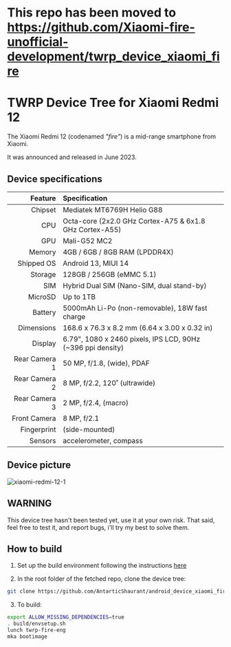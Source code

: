 # This repo has been moved to https://github.com/Xiaomi-fire-unofficial-development/twrp_device_xiaomi_fire



# TWRP Device Tree for Xiaomi Redmi 12

The Xiaomi Redmi 12 (codenamed _"fire"_) is a mid-range smartphone from Xiaomi.

It was announced and released in June 2023.

## Device specifications

| Feature                        | Specification                                                                             |
| -----------------------------: | :---------------------------------------------------------------------------------------- |
| Chipset                        | Mediatek MT6769H Helio G88                                                                |
| CPU                            | Octa-core (2x2.0 GHz Cortex-A75 & 6x1.8 GHz Cortex-A55)                                   |
| GPU                            | Mali-G52 MC2                                                                              |
| Memory                         | 4GB / 6GB / 8GB RAM (LPDDR4X)                                                             |
| Shipped OS                     | Android 13, MIUI 14                                                                       |
| Storage                        | 128GB / 256GB (eMMC 5.1)                                                                  |
| SIM                            | Hybrid Dual SIM (Nano-SIM, dual stand-by)                                                 |
| MicroSD                        | Up to 1TB                                                                                 |
| Battery                        | 5000mAh Li-Po (non-removable), 18W fast charge                                            |
| Dimensions                     | 168.6 x 76.3 x 8.2 mm (6.64 x 3.00 x 0.32 in)                                             |
| Display                        | 6.79", 1080 x 2460 pixels, IPS LCD, 90Hz (~396 ppi density)                               |
| Rear Camera 1                  | 50 MP, f/1.8, (wide), PDAF                                                                |
| Rear Camera 2                  | 8 MP, f/2.2, 120˚ (ultrawide)                                                             |
| Rear Camera 3                  | 2 MP, f/2.4, (macro)                                                                      |
| Front Camera                   | 8 MP, f/2.1                                                                               |
| Fingerprint                    | (side-mounted)                                                                            |
| Sensors                        | accelerometer, compass                                                                    |


## Device picture

![xiaomi-redmi-12-1](https://github.com/AntarticShaurant/android_device_xiaomi_fire/assets/109678650/bd593af4-92d4-4d5a-872d-e21bbb699a89)


## WARNING

This device tree hasn't been tested yet, use it at your own risk.
That said, feel free to test it, and report bugs, i'll try my best to solve them.

## How to build

1. Set up the build environment following the instructions [here](https://github.com/minimal-manifest-twrp/platform_manifest_twrp_aosp/blob/twrp-12.1/README.md#getting-started)

2. In the root folder of the fetched repo, clone the device tree:

```bash
git clone https://github.com/AntarticShaurant/android_device_xiaomi_fire.git device/xiaomi/fire
```

3. To build:

```bash
export ALLOW_MISSING_DEPENDENCIES=true
. build/envsetup.sh
lunch twrp-fire-eng
mka bootimage
```

